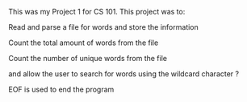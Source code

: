 This was my Project 1 for CS 101.
This project was to:

Read and parse a file for words and store the information

Count the total amount of words from the file

Count the number of unique words from the file

and allow the user to search for words using the wildcard character ?

EOF is used to end the program

